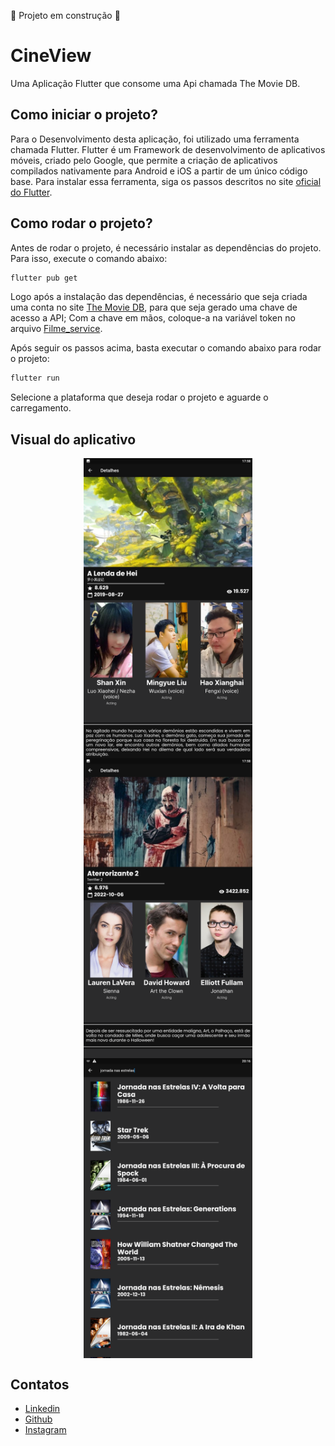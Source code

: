 :construction: Projeto em construção :construction:
# CineView

Uma Aplicação Flutter que consome uma Api chamada The Movie DB.

## Como iniciar o projeto?

Para o Desenvolvimento desta aplicação, foi utilizado uma ferramenta chamada Flutter. Flutter é um
Framework de desenvolvimento de aplicativos móveis, criado pelo Google, que permite a criação de
aplicativos compilados nativamente para Android e iOS a partir de um único código base.
Para instalar essa ferramenta, siga os passos descritos no site [oficial do Flutter](https://flutter.dev/docs/get-started/install).

## Como rodar o projeto?

Antes de rodar o projeto, é necessário instalar as dependências do projeto. Para isso, execute o
comando abaixo:

```bash
flutter pub get
```

Logo após a instalação das dependências, é necessário que seja criada uma conta no
site [The Movie DB](https://www.themoviedb.org/), para que seja gerado uma chave de acesso a API;
Com a chave em mãos, coloque-a na variável token no
arquivo [Filme_service](lib/src/services/filme_service.dart).

Após seguir os passos acima, basta executar o comando abaixo para rodar o projeto:

```bash
flutter run
```

Selecione a plataforma que deseja rodar o projeto e aguarde o carregamento.

## Visual do aplicativo

<div align='center'>
        <img align="center" width="270"  height="480" src="Screenshot_Home.png">
        <img align="center" width="270"  height="480" src="Screenshot_Details.png">
        <img align="center" width="270"  height="480" src="Screenshot_Search.png">
</div>

## Contatos

- [Linkedin](https://www.linkedin.com/in/nayron-moura)
- [Github](https://www.github.com/nayronmoura)
- [Instagram](https://www.instagram.com/nayronmoura)
